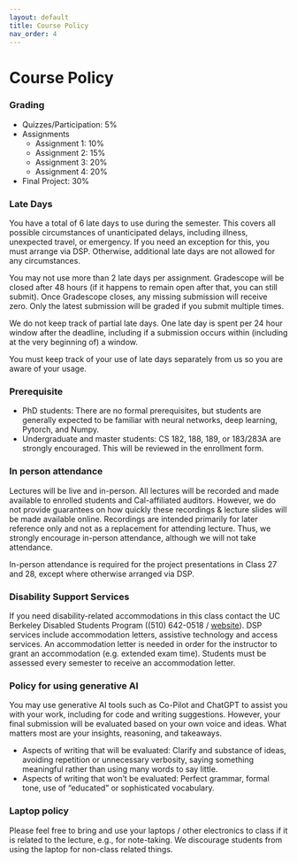 ```yaml
---
layout: default
title: Course Policy
nav_order: 4
---
```


# Course Policy

### Grading

- Quizzes/Participation: 5%
- Assignments
	- Assignment 1: 10%
	- Assignment 2: 15%
	- Assignment 3: 20%
	- Assignment 4: 20%
- Final Project: 30% 


### Late Days

You have a total of 6 late days to use during the semester. This covers all possible circumstances of unanticipated delays, including illness, unexpected travel, or emergency. If you need an exception for this, you must arrange via DSP. Otherwise, additional late days are not allowed for any circumstances.

You may not use more than 2 late days per assignment. Gradescope will be closed after 48 hours (if it happens to remain open after that, you can still submit). Once Gradescope closes, any missing submission will receive zero. Only the latest submission will be graded if you submit multiple times.

We do not keep track of partial late days. One late day is spent per 24 hour window after the deadline, including if a submission occurs within (including at the very beginning of) a window. 

You must keep track of your use of late days separately from us so you are aware of your usage.

### Prerequisite
- PhD students: There are no formal prerequisites, but students are generally expected to be familiar with neural networks, deep learning, Pytorch, and Numpy.
- Undergraduate and master students: CS 182, 188, 189, or 183/283A are strongly encouraged. This will be reviewed in the enrollment form.

### In person attendance
Lectures will be live and in-person. All lectures will be recorded and made available to enrolled students and Cal-affiliated auditors.  However, we do not provide guarantees on how quickly these recordings & lecture slides will be made available online. Recordings are intended primarily for later reference only and not as a replacement for attending lecture. Thus, we strongly encourage in-person attendance, although we will not take attendance.

In-person attendance is required for the project presentations in Class 27 and 28, except where otherwise arranged via DSP.

### Disability Support Services

If you need disability-related accommodations in this class contact the UC Berkeley Disabled Students Program ((510) 642-0518 / [website](http://dsp.berkeley.edu)). DSP services include accommodation letters, assistive technology and access services. An accommodation letter is needed in order for the instructor to grant an accommodation (e.g. extended exam time). Students must be assessed every semester to receive an accommodation letter. 

### Policy for using generative AI
You may use generative AI tools such as Co-Pilot and ChatGPT to assist you with your work, including for code and writing suggestions. However, your final submission will be evaluated based on your own voice and ideas. What matters most are your insights, reasoning, and takeaways.
- Aspects of writing that will be evaluated: Clarify and substance of ideas, avoiding repetition or unnecessary verbosity, saying something meaningful rather than using many words to say little.
- Aspects of writing that won’t be evaluated: Perfect grammar, formal tone, use of “educated” or sophisticated vocabulary.

### Laptop policy
Please feel free to bring and use your laptops / other electronics to class if it is related to the lecture, e.g., for note-taking. We discourage students from using the laptop for non-class related things. 




